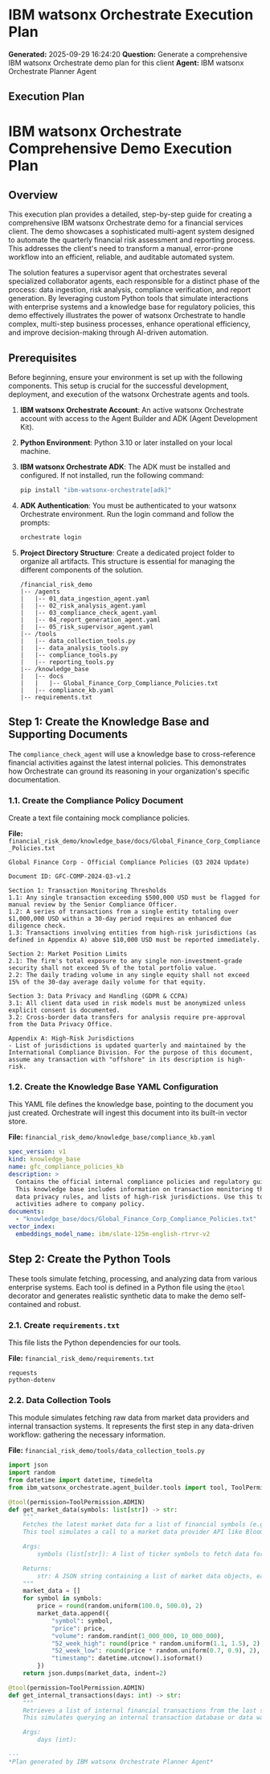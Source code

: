 # IBM watsonx Orchestrate Execution Plan

**Generated:** 2025-09-29 16:24:20
**Question:** Generate a comprehensive IBM watsonx Orchestrate demo plan for this client
**Agent:** IBM watsonx Orchestrate Planner Agent

## Execution Plan

# IBM watsonx Orchestrate Comprehensive Demo Execution Plan

## Overview

This execution plan provides a detailed, step-by-step guide for creating a comprehensive IBM watsonx Orchestrate demo for a financial services client. The demo showcases a sophisticated multi-agent system designed to automate the quarterly financial risk assessment and reporting process. This addresses the client's need to transform a manual, error-prone workflow into an efficient, reliable, and auditable automated system.

The solution features a supervisor agent that orchestrates several specialized collaborator agents, each responsible for a distinct phase of the process: data ingestion, risk analysis, compliance verification, and report generation. By leveraging custom Python tools that simulate interactions with enterprise systems and a knowledge base for regulatory policies, this demo effectively illustrates the power of watsonx Orchestrate to handle complex, multi-step business processes, enhance operational efficiency, and improve decision-making through AI-driven automation.

## Prerequisites

Before beginning, ensure your environment is set up with the following components. This setup is crucial for the successful development, deployment, and execution of the watsonx Orchestrate agents and tools.

1.  **IBM watsonx Orchestrate Account**: An active watsonx Orchestrate account with access to the Agent Builder and ADK (Agent Development Kit).
2.  **Python Environment**: Python 3.10 or later installed on your local machine.
3.  **IBM watsonx Orchestrate ADK**: The ADK must be installed and configured. If not installed, run the following command:
    ```bash
    pip install "ibm-watsonx-orchestrate[adk]"
    ```
4.  **ADK Authentication**: You must be authenticated to your watsonx Orchestrate environment. Run the login command and follow the prompts:
    ```bash
    orchestrate login
    ```
5.  **Project Directory Structure**: Create a dedicated project folder to organize all artifacts. This structure is essential for managing the different components of the solution.

    ```
    /financial_risk_demo
    |-- /agents
    |   |-- 01_data_ingestion_agent.yaml
    |   |-- 02_risk_analysis_agent.yaml
    |   |-- 03_compliance_check_agent.yaml
    |   |-- 04_report_generation_agent.yaml
    |   |-- 05_risk_supervisor_agent.yaml
    |-- /tools
    |   |-- data_collection_tools.py
    |   |-- data_analysis_tools.py
    |   |-- compliance_tools.py
    |   |-- reporting_tools.py
    |-- /knowledge_base
    |   |-- docs
    |   |   |-- Global_Finance_Corp_Compliance_Policies.txt
    |   |-- compliance_kb.yaml
    |-- requirements.txt
    ```

## Step 1: Create the Knowledge Base and Supporting Documents

The `compliance_check_agent` will use a knowledge base to cross-reference financial activities against the latest internal policies. This demonstrates how Orchestrate can ground its reasoning in your organization's specific documentation.

### 1.1. Create the Compliance Policy Document

Create a text file containing mock compliance policies.

**File:** `financial_risk_demo/knowledge_base/docs/Global_Finance_Corp_Compliance_Policies.txt`
```text
Global Finance Corp - Official Compliance Policies (Q3 2024 Update)

Document ID: GFC-COMP-2024-Q3-v1.2

Section 1: Transaction Monitoring Thresholds
1.1: Any single transaction exceeding $500,000 USD must be flagged for manual review by the Senior Compliance Officer.
1.2: A series of transactions from a single entity totaling over $1,000,000 USD within a 30-day period requires an enhanced due diligence check.
1.3: Transactions involving entities from high-risk jurisdictions (as defined in Appendix A) above $10,000 USD must be reported immediately.

Section 2: Market Position Limits
2.1: The firm's total exposure to any single non-investment-grade security shall not exceed 5% of the total portfolio value.
2.2: The daily trading volume in any single equity shall not exceed 15% of the 30-day average daily volume for that equity.

Section 3: Data Privacy and Handling (GDPR & CCPA)
3.1: All client data used in risk models must be anonymized unless explicit consent is documented.
3.2: Cross-border data transfers for analysis require pre-approval from the Data Privacy Office.

Appendix A: High-Risk Jurisdictions
- List of jurisdictions is updated quarterly and maintained by the International Compliance Division. For the purpose of this document, assume any transaction with "offshore" in its description is high-risk.
```

### 1.2. Create the Knowledge Base YAML Configuration

This YAML file defines the knowledge base, pointing to the document you just created. Orchestrate will ingest this document into its built-in vector store.

**File:** `financial_risk_demo/knowledge_base/compliance_kb.yaml`
```yaml
spec_version: v1
kind: knowledge_base
name: gfc_compliance_policies_kb
description: >
  Contains the official internal compliance policies and regulatory guidelines for Global Finance Corp.
  This knowledge base includes information on transaction monitoring thresholds, market position limits,
  data privacy rules, and lists of high-risk jurisdictions. Use this to verify if financial
  activities adhere to company policy.
documents:
  - "knowledge_base/docs/Global_Finance_Corp_Compliance_Policies.txt"
vector_index:
  embeddings_model_name: ibm/slate-125m-english-rtrvr-v2
```

## Step 2: Create the Python Tools

These tools simulate fetching, processing, and analyzing data from various enterprise systems. Each tool is defined in a Python file using the `@tool` decorator and generates realistic synthetic data to make the demo self-contained and robust.

### 2.1. Create `requirements.txt`

This file lists the Python dependencies for our tools.

**File:** `financial_risk_demo/requirements.txt`
```
requests
python-dotenv
```

### 2.2. Data Collection Tools

This module simulates fetching raw data from market data providers and internal transaction systems. It represents the first step in any data-driven workflow: gathering the necessary information.

**File:** `financial_risk_demo/tools/data_collection_tools.py`
```python
import json
import random
from datetime import datetime, timedelta
from ibm_watsonx_orchestrate.agent_builder.tools import tool, ToolPermission

@tool(permission=ToolPermission.ADMIN)
def get_market_data(symbols: list[str]) -> str:
    """
    Fetches the latest market data for a list of financial symbols (e.g., stocks, bonds).
    This tool simulates a call to a market data provider API like Bloomberg or Refinitiv.

    Args:
        symbols (list[str]): A list of ticker symbols to fetch data for (e.g., ["IBM", "AAPL", "GOOG"]).

    Returns:
        str: A JSON string containing a list of market data objects, each with symbol, price, volume, and a 52-week high/low.
    """
    market_data = []
    for symbol in symbols:
        price = round(random.uniform(100.0, 500.0), 2)
        market_data.append({
            "symbol": symbol,
            "price": price,
            "volume": random.randint(1_000_000, 10_000_000),
            "52_week_high": round(price * random.uniform(1.1, 1.5), 2),
            "52_week_low": round(price * random.uniform(0.7, 0.9), 2),
            "timestamp": datetime.utcnow().isoformat()
        })
    return json.dumps(market_data, indent=2)

@tool(permission=ToolPermission.ADMIN)
def get_internal_transactions(days: int) -> str:
    """
    Retrieves a list of internal financial transactions from the last specified number of days.
    This simulates querying an internal transaction database or data warehouse (e.g., SAP S/4HANA).

    Args:
        days (int):

---
*Plan generated by IBM watsonx Orchestrate Planner Agent*
